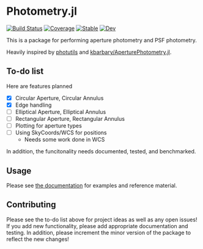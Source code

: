 # Photometry.jl

[![Build Status](https://github.com/mileslucas/AperturePhotometry.jl/workflows/CI/badge.svg)](https://github.com/mileslucas/AperturePhotometry.jl/actions)
[![Coverage](https://codecov.io/gh/mileslucas/AperturePhotometry.jl/branch/master/graph/badge.svg)](https://codecov.io/gh/mileslucas/AperturePhotometry.jl)
[![Stable](https://img.shields.io/badge/docs-stable-blue.svg)](https://mileslucas.github.io/AperturePhotometry.jl/stable)
[![Dev](https://img.shields.io/badge/docs-dev-blue.svg)](https://mileslucas.github.io/AperturePhotometry.jl/dev)

This is a package for performing aperture photometry and PSF photometry.

Heavily inspired by [photutils](https://github.com/astropy/photutils) and [kbarbary/AperturePhotometry.jl](https://github.com/kbarbary/AperturePhotometry.jl).

## To-do list

Here are features planned
- [x] Circular Aperture, Circular Annulus
- [x] Edge handling
- [ ] Elliptical Aperture, Elliptical Annulus
- [ ] Rectangular Aperture, Rectangular Annulus
- [ ] Plotting for aperture types
- [ ] Using SkyCoords/WCS for positions
  - Needs some work done in WCS

In addition, the funcitonality needs documented, tested, and benchmarked. 

## Usage

Please see [the documentation](https://mileslucas.com/Photometry.jl/dev) for examples and reference material.

## Contributing

Please see the to-do list above for project ideas as well as any open issues! If you add new functionality, please add appropriate documentation and testing. In addition, please increment the minor version of the package to reflect the new changes!

